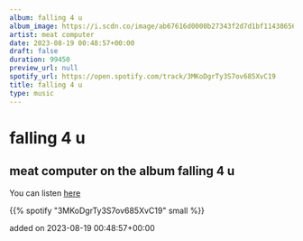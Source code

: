```yaml
---
album: falling 4 u
album_image: https://i.scdn.co/image/ab67616d0000b27343f2d7d1bf11438656d077af
artist: meat computer
date: 2023-08-19 00:48:57+00:00
draft: false
duration: 99450
preview_url: null
spotify_url: https://open.spotify.com/track/3MKoDgrTy3S7ov685XvC19
title: falling 4 u
type: music
---
```



# falling 4 u

## meat computer on the album falling 4 u

You can listen [here](https://open.spotify.com/track/3MKoDgrTy3S7ov685XvC19)

{{% spotify "3MKoDgrTy3S7ov685XvC19" small %}}

added on 2023-08-19 00:48:57+00:00